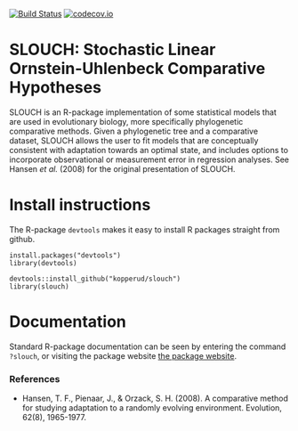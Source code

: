 [![Build Status](https://travis-ci.org/kopperud/slouch.svg?branch=master)](https://travis-ci.org/kopperud/slouch) [![codecov.io](https://codecov.io/github/kopperud/slouch/coverage.svg?branch=master)](https://codecov.io/github/kopperud/slouch?branch=master)

# SLOUCH: Stochastic Linear Ornstein-Uhlenbeck Comparative Hypotheses

SLOUCH is an R-package implementation of some statistical models that are used in evolutionary biology, more specifically phylogenetic comparative methods. Given a phylogenetic tree and a comparative dataset, SLOUCH allows the user to fit models that are conceptually consistent with adaptation towards an optimal state, and includes options to incorporate observational or measurement error in regression analyses. See Hansen *et al.* (2008) for the original presentation of SLOUCH.

# Install instructions

The R-package `devtools` makes it easy to install R packages straight from github.
```
install.packages("devtools")
library(devtools)

devtools::install_github("kopperud/slouch")
library(slouch)
```


# Documentation

Standard R-package documentation can be seen by entering the command `?slouch`, or visiting the package website [the package website](https://kopperud.github.io/slouch/).


### References

* Hansen, T. F., Pienaar, J., & Orzack, S. H. (2008). A comparative method for studying adaptation to a randomly evolving environment. Evolution, 62(8), 1965-1977.